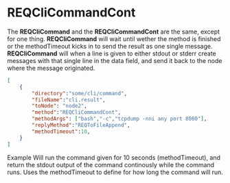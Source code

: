 # REQCliCommandCont

The **REQCliCommand** and the **REQCliCommandCont** are the same, except for one thing. **REQCliCommand** will wait until wether the method is finished or the methodTimeout kicks in to send the result as one single message. **REQCliCommand** will when a line is given to  either stdout or stderr create messages with that single line in the data field, and send it back to the node where the message originated.

```json
[
    {
        "directory":"some/cli/command",
        "fileName":"cli.result",
        "toNode": "node2",
        "method":"REQCliCommandCont",
        "methodArgs": ["bash","-c","tcpdump -nni any port 8080"],
        "replyMethod":"REQToFileAppend",
        "methodTimeout":10,
    }
]
```

Example Will run the command given for 10 seconds (methodTimeout), and return the stdout output of the command continously while the command runs. Uses the methodTimeout to define for how long the command will run.

